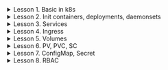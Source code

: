 <details>
  <summary>Lesson 1. Basic in k8s</summary>

### Pods

```shell
kubectl apply -f 01-pods/01_pod_nginx.yaml
```

- посмотреть все поды

```shell
kubectl get pods
```

- посмотреть подробнее про все поды в том числе IP-адреса

```shell
kubectl get pods -o wide
```

- IP адреса меняются после перезапуска пода

```shell
kubectl delete -f 01-pods/01_pod_nginx.yaml
kubectl apply -f 01-pods/01_pod_nginx.yaml
sleep 5
kubectl get pods -o wide
```

- запуск пода императивно

```shell
kubectl run my-curl-pod --image=curlimages/curl -it --rm -- sh 
```

### Labels

- просмотр подов с метками

```shell
kubectl get pods --show-labels
```

- добавление метки

```shell
kubectl label pods pod-nginx rock=metallica
kubectl get pods --show-labels
```

- не все знаки можно использовать в метках

```shell
kubectl label pods pod-nginx rock=ac/dc
kubectl label pods pod-nginx rock=pink floyd
```

- ключ должен быть уникальный

```shell
kubectl label pods pod-nginx rock=slayer
kubectl label pods pod-nginx alternative=korn
```

```shell
kubectl get pods --show-labels
kubectl get pods -L alternative,rock
```

- фильтрация по метке

```shell
kubectl get pods -l alternative=korn
kubectl get pods -l alternative!=korn
```

- фильтрация по набору

```shell
kubectl get pods -l alternative,rock
```

- можно метить ноды и использовать в NodeSelecor

```shell
kubectl get pods 
kubectl label nodes microk8s-01 gpu=true
kubectl get pods 
```

- удалить метку

```shell
kubectl label nodes microk8s-01 gpu-
```

- добавление аннотации

```shell
kubectl annotate pod pod-nginx created-by="denis"
kubectl describe pod pod-nginx
kubectl describe pod pod-nginx-node-selector
```

### Services and endpoints

```shell
kubectl apply -f 01-pods/02_pod_svc_nginx.yaml
```

```shell
kubectl get pods --show-labels
```

```shell
kubectl run my-curl-pod --image=curlimages/curl -it --rm -- sh 
curl svc-nginx2
```

```shell
kubectl get svc -o wide
```

```shell
kubectl get ep
```

```shell
kubectl describe svc svc-nginx2
```

```shell
kubectl apply -f 01-pods/03_pod_multitool.yaml 
```

```shell
kubectl exec pod-multitool -it -- bash
```

```shell
kubectl port-forward
```

</details>

<details>
  <summary>Lesson 2. Init containers, deployments, daemonsets</summary>

### Init Containers

- создадим namespace, в котором будем устанавливать ресурсы

```shell
kubectl create ns lesson2
```

- запустим просмотр состояния подов в интерактивном режиме (watch)

```shell
kubectl -n lesson2 get pod -w
```

- перейдем на другую консоль и запустим инит контейнера

```shell
kubectl apply -f 01-pods/11_pod_init.yaml
```

- после запуска можно посмотреть логи и увидеть как запускался инит контейнер

```shell
kubectl -n lesson2 describe pod pod-init
```

### Probes

```shell
kubectl apply -f 01-pods/12_pod_startup.yaml
```

```shell
kubectl apply -f 01-pods/13_pod_liveness.yaml
```

```shell
kubectl apply -f 01-pods/14_pod_readyness.yaml
```

- почему не запустился под? Потому что readinessProbe проверяет другой порт. Endpoints не появился, хотя сервис есть.

### Deployments

```shell
kubectl apply -f 02-deployments/11_dpl_svc_nginx.yaml
kubectl get pods -n lesson2
```

- названия подов состоят из имени деплоймента, имени репликисет и собственного хвоста

```shell
kubectl -n lesson2 get replicaset
```

- попробуем удалить один произвольный под из деплоймента и увидем, что деплоймент запустит НОВЫЙ под с другим именем.

```shell
kubectl -n lesson2 delete pod dpl-nginx-65848665bd-97v6r
kubectl get pods -n lesson2 -w
```

- демонсет

```shell
kubectl apply -f 03-daemonsets/11_dms.yaml
```

</details>


<details>
  <summary>Lesson 3. Services</summary>

### Cluster IP

- создадим namespace, в котором будем устанавливать ресурсы

```shell
kubectl create ns lesson3
```

- установим деплоймент с мултитулом и сервис. Портам можно давать имена в конфигурации, чтобы в дальнейшем обращаться по
  имени

```shell
kubectl apply -f 04-services/21_svc_clusterip_multitool.yaml
kubectl describe svc -n lesson3 svc-multitool-clusterip
```

создадим pod с curl и изучим адреса и доменные имена сервиса

```shell
kubectl run -n lesson3 my-curl-pod --image=curlimages/curl -it --rm -- sh 
curl svc-multitool-clusterip
curl svc-multitool-clusterip.lesson3.svc.cluster.local
nslookup svc-multitool-clusterip.lesson3.svc.cluster.local
```

- убедимся, что можно из **другого** неймспейса достучаться по днс-имени

```shell
kubectl run my-curl-pod --image=curlimages/curl -it --rm -- sh 
curl svc-multitool-clusterip
curl svc-multitool-clusterip.lesson3.svc.cluster.local
nslookup svc-multitool-clusterip.lesson3.svc.cluster.local
```

- рассмотрим сервис с несколькими портами и pod с несколькими контейнерами

```shell
kubectl apply -f 04-services/22_svc_multi_dpl_multitool.yaml
kubectl describe svc -n lesson3 svc-multitool-clusterip-multiport
kubectl get ep -n lesson3
```

- убедимся, что можно из достучаться через разные порты одного сервиса на разные контейнеры

```shell
kubectl run -n lesson3 my-curl-pod --image=curlimages/curl -it --rm -- sh 
curl svc-multitool-clusterip-multiport:1601
curl svc-multitool-clusterip-multiport:1602
curl -k https://svc-multitool-clusterip-multiport:1603
```

### NodePort

- применим манифест с сервисом типа NodePort

```shell
kubectl apply -f 04-services/23_svc_nodeport_multitool.yaml
kubectl get svc -n lesson3 -o wide
kubectl get ep -n lesson3
kubectl get nodes -o wide
```

- убедимся, что можно подключиться к **любой** ноде по порту 30080, даже если pod запущен на другой ноде

```shell
curl 158.160.117.28:30080
```

- при этом сервис по прежнему доступен внутри кластера

```shell
kubectl run -n lesson3 my-curl-pod --image=curlimages/curl -it --rm -- sh 
curl svc-multitool-nodeport
```

### LoadBalancer

- применяется в облаках, где есть балансировщик. (в microk8s можно поставить metallb)

```shell
kubectl apply -f 04-services/24_svc_lb_multitool.yaml 
kubectl get svc -n lesson3 -o wide
kubectl get ep -n lesson3
```

- создается сетевой балансировщик автоматически в клауде и можно постучаться на публичный адрес
- при этом под капотом создается сервис типа NodePort

```shell
kubectl describe svc -n lesson3 svc-multitool-lb | grep NodePort
```

## Headless и ExternalName

```shell
kubectl apply -f 04-services/25_svc_headless_external.yaml
kubectl get svc -n lesson3 -o wide
kubectl run -n lesson3 my-curl-pod --image=curlimages/curl -it --rm -- sh 
nslookup svc-external.lesson3.svc.cluster.local
nslookup svc-headless.lesson3.svc.cluster.local
```

</details>

<details>
  <summary>Lesson 4. Ingress</summary>

### Microk8s

`microk8s enable ingress` - команда включит ингресс-контроллер nginx, но не будет внешнего адреса, т.к. нет сервиса типа
LoadBalancer. Это вполне рабочая схема, но только для локального пользования

```shell
kubectl get all -n ingress
```

- создадим namespace и установим приложения

```shell
kubectl apply -f 05-ingress/apps/nginx-simple.yaml
kubectl apply -f 05-ingress/apps/multitool.yaml
```

- установим ingress

```shell
kubectl apply -f 05-ingress/01_ingress.yaml
```

- DNS имя настроено было заранее, поэтому адрес `microk8s.dens-al.ru` резолвится на одну из нод microk8s

```shell
curl http://microk8s.dens-al.ru/
curl http://microk8s.dens-al.ru/app
```

- DNS имя `example.dens-al.ru` не было заведено заранее и потому не резолвится.

```shell
curl http://example.dens-al.ru/
```

- Можно проверить командой:

```shell
 curl -H "Host: example.dens-al.ru" http://51.250.89.105
```

### Yandex Cloud K8S Cluster + Nginx Controller

- установим через Helm

```shell
helm repo add ingress-nginx https://kubernetes.github.io/ingress-nginx && \
helm repo update && \
helm install ingress-nginx ingress-nginx/ingress-nginx -n ingress-nginx --create-namespace
```

- посмотрим, что установилось

```shell
kubectl get all -n ingress-nginx
```

- установим приложения

```shell
kubectl apply -f 05-ingress/apps/nginx-simple.yaml
kubectl apply -f 05-ingress/apps/multitool.yaml
```

- установим ingress

```shell
kubectl apply -f 05-ingress/01_ingress.yaml
```

curl -H "Host: app.dens-al.ru" http://158.160.102.82/app
</details>

<details>
  <summary>Lesson 5. Volumes</summary>

### EmptyDir

- создадим namespace, в котором будем работать

```shell
kubectl create ns lesson5
```

- установим приложения

```shell
kubectl apply -f 06-volumes/41_pod_vol.yaml
kubectl get pods -n lesson5 
sleep 5 
kubectl get pods -n lesson5 
```

- зайдем на контейнер busybox пода

```shell
kubectl exec -n lesson5 pod-emptydir -c busybox -it -- sh
```

- создадим там файл в папке

```shell
echo Hello Netology > /tmp/cache/text.txt
ls -la /tmp/cache
```

- посмотрим файл в контейнере nginx

```shell
kubectl exec -n lesson5 pod-emptydir -c nginx -it -- bash
ls -la /static
cat /static/text.txt
```

- где находятся файл text.txt?

```shell
sudo ls -la /var/lib/kubelet/pods
```

- видим, что есть много папок с именами UID. Чтобы узнать необходимую нам папку, надо узнать UID нашего пода

```shell
kubectl get pod -n lesson5 pod-emptydir -o yaml | grep uid
```

- можно записать что-то прямо из консоли ноды
- что будет если удалить под?

```shell
kubectl delete pod -n lesson5 pod-emptydir
```

### HostPath

```shell
kubectl apply -f 06-volumes/42_pod_vol.yaml
```

- зайдем на контейнер busybox пода

```shell
kubectl exec -n lesson5 pod-hostpath -c busybox -it -- sh
```

- создадим там файл в папке

```shell
echo Privet Netology > /data/privet.txt
ls -la /data
```

- что будет если удалить под?

```shell
kubectl delete pod -n lesson5 pod-emptydir
```

- если запустить под еще раз и он развернется на этой же ноде, то файлы сохранятся
- что будет, если имя volume не совпадет?

</details>

<details>
  <summary>Lesson 6. PV, PVC, SC</summary>

### PersistentVolume

- создадим namespace, в котором будем работать

```shell
kubectl create ns lesson6
```

```shell
kubectl apply -f 06-volumes/50_pod_manual.yaml
```

- включим hostpath-storage на microk8s `microk8s enable hostpath-storage`. Этот SC будет по умолчанию

```shell
kubectl get sc
```

- проверим на примере, не указывая StorageClass

```shell
kubectl apply -f 06-volumes/51_pod-pvc-local.yaml
```

- включим nfs на microk8s `microk8s enable nfs`. Кроме того, надо установить пакет nfs-common на всех
  нодах `sudo apt update && sudo apt install -y nfs-common`

```shell
kubectl get sc
```

- создадим pod с PVC из nfs

```shell
kubectl apply -f 06-volumes/52_pod-pvc-nfs.yaml
```

- включим ceph используя microceph
  по [инструкции](https://www.virtualizationhowto.com/2023/08/kubernetes-persistent-volume-setup-with-microk8s-rook-and-ceph/)

```shell
kubectl get sc
```

- создадим pod с PVC из Ceph

```shell
kubectl apply -f 06-volumes/53_pod-pvc-ceph.yaml
```

</details>

<details>
  <summary>Lesson 7. ConfigMap, Secret</summary>

### ConfigMap Secret

- кодирование и докодирование в base64

```shell
echo netology | base64
echo bmV0b2xvZ3kK | base64 -d
```

- создадим очередной namespace

```shell
kubectl create ns lesson7
```

- заведем configMap и secret

```shell
kubectl apply -f 07-configs_secrets/60_configmap_secret.yaml
```

- применим конфигурацию с configMap и secret в виде volume

```shell
kubectl apply -f 07-configs_secrets/61_multitool_vol.yaml
```

- получим новые объекты: configMap и secret

```shell
kubectl get configmaps -n lesson7
kubectl describe configmaps -n lesson7 my-configmap
kubectl get secrets -n lesson7
kubectl describe secrets -n lesson7 my-secret
kubectl get secrets -n lesson7 my-secret -o yaml
```

- появились файлы с именами ключей

```shell
kubectl exec -n lesson7 multitool-vol -it -- tree /etc/config/config
kubectl exec -n lesson7 multitool-vol -it -- tree /etc/config/secret
```

- применим конфигурацию с теми же configMap в виде env

```shell
kubectl apply -f 07-configs_secrets/62_multitool_env.yaml
```

- получены переменные среды

```shell
kubectl exec -n lesson7 multitool-env -it -- env
```

- применим конфигурацию с теми же configMap в виде env_from

```shell
kubectl apply -f 07-configs_secrets/63_multitool_env_all.yaml
```

- видим все значения переменных окружения

```shell
kubectl exec -n lesson7 multitool-env-all -it -- env
```

- поменяем в значения в configMap и применяем и посмотрим, что произойдет

### Nginx config and htpasswd

- файл конфигурации в виде configMap и пароль от htpasswd в виде secret

```shell
kubectl apply -f 07-configs_secrets/64_nginx.yaml
```

- можно создавать секреты в консоли

```shell
kubectl create secret
```

```shell
kubectl create configmap -h
```

</details>

<details>
  <summary>Lesson 8. RBAC</summary>

- создадим очередной namespace

```shell
kubectl create ns lesson8
```

### Service Account

- при создании namespace создается SA по умолчанию, при этом к подам k8s по умолчанию будет подключать данный SA

```shell
kubectl get sa -n lesson8
```

- создадим собственный SA, убедимся, что у него ничего нет и создадим и токен

```shell
kubectl create sa netology-sa -n lesson8
kubectl describe sa -n lesson8 netology-sa
```

- сгенерируем временный токен для нашего SA

```shell
kubectl create token netology-sa -n lesson8
```

- этот токен можно использовать для подключения к кластеру. Также нам потребуется ca.crt, который можно скачать с
  кластера (в microk8s сертификаты лежат в пути `/var/snap/microk8s/current/certs`)

```shell
export TOKEN=<token>
curl --cacert 08-rbac/ca.crt --header "Authorization: Bearer ${TOKEN}" -X GET https://<IP_address>:16443/api 
```

- то, что данный токен временный можно убедиться расшифровав его на сайте [jwt.io](https://jwt.io/). Видим, что
  expiration time через 1 час
- для того, чтобы иметь постоянный токен, необходимо сделать объект secret

```shell
kubectl apply -f 08-rbac/80_secret.yaml
kubectl describe sa netology-sa -n lesson8
```

- теперь можно создать под с использованием этого SA и обратиться к API кластера из пода

```shell
kubectl apply -f 08-rbac/81_pod_multitool_sa.yaml
kubectl exec -n lesson8 pod-multitool-default -- ls -la /var/run/secrets/kubernetes.io/serviceaccount
```

- теперь можно использовать этот токен для запроса к API.

```shell
kubectl exec -n lesson8 pod-multitool-default -it -- bash
curl --cacert /var/run/secrets/kubernetes.io/serviceaccount/ca.crt \
    --header "Authorization: Bearer $(cat /var/run/secrets/kubernetes.io/serviceaccount/token)" \
    -X GET https://<IP_address>:16443/api
```

------

### User Account

- создадим сертификат вручную с именем `test` и группой `ops` и подпишем CA

```shell
openssl genrsa -out test.key 2048
openssl req -new -key test.key -out test.csr -subj "/CN=test/O=ops"
openssl x509 -req -in test.csr -CA 08-rbac/ca.crt -CAkey 08-rbac/ca.key -CAcreateserial -out test.crt -days 10
cat test.crt
```

- получим сертификат, который можно использовать для подключения к кластеру

```shell
kubectl config set-credentials test_user --client-certificate test.crt --client-key test.key --embed-certs=true
kubectl config view
```

- создадим новый контекст к текущему кластеру с новыми кредами

```shell
kubectl config set-context test_connection --cluster=microk8s-cluster --user=test_user
kubectl config use-context test_connection
kubectl get nodes
```

- то же самое можно делать с помощью API k8s и объекта типа `CertificateSigningRequest`
- для этого надо сгенерировать CSR и отправить в кластер запрос

```shell
openssl genrsa -out test2.key 2048
openssl req -new -key test2.key -out test2.csr -subj "/CN=test2/O=ops"
cat test2.csr | base64
```

```yaml
apiVersion: certificates.k8s.io/v1
kind: CertificateSigningRequest
metadata:
  name: super-csr
spec:
  groups:
    - system:authenticated
  request: { BASE64_csr }
  expirationSeconds: 86400  # one day
  usages:
    - client auth
  signerName: kubernetes.io/kube-apiserver-client
```

```shell
kubectl apply -f 08-rbac/82_csr.yaml
kubectl get csr
```

- аппрувнем запрос

```shell
kubectl certificate approve super-csr
kubectl get csr
```

- заберем сертификат

```shell
kubectl get csr super-csr -o jsonpath={.status.certificate} | base64 --decode
```

- теперь можно создать конфигурацию для подключения к кластеру с полученным сертификатом

```shell
kubectl get csr super-csr -o jsonpath={.status.certificate} | base64 --decode
```

### Role, RoleBinding

- дадим пользователю права на просмотр подов и деплойментов

```shell
kubectl apply -f 08-rbac/83_role_rolebind.yaml
```

- список api ресурсов

 ```shell
kubectl api-resources
```

- дадим группе права описанные ранее

```shell
kubectl apply -f 08-rbac/84_rolebind.yaml
```

- переключимся на контекст пользователя и убедимся, что права есть

</details>